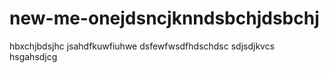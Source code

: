 # new-me-onejdsncjknndsbchjdsbchj
 hbxchjbdsjhc 
jsahdfkuwfiuhwe
dsfewfwsdfhdschdsc
sdjsdjkvcs
hsgahsdjcg 
